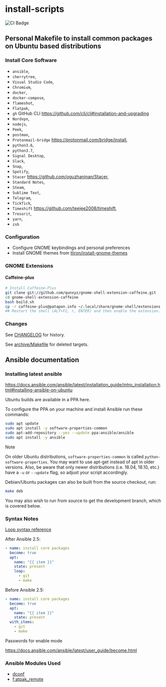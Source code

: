 # install-scripts

![CI Badge](https://github.com/iancleary/install-scripts/workflows/CI/badge.svg)

## Personal Makefile to install common packages on Ubuntu based distributions

### Install Core Software

* `ansible`,
* `cherrytree`,
* `Visual Studio Code`,
* `Chromium`,
* `docker`,
* `docker-compose`,
* `flameshot`,
* `Flatpak`,
* `gh` GitHub CLI <https://github.com/cli/cli#installation-and-upgrading>
* `Nordvpn`,
* `nodejs`,
* `Peek`,
* `postman`,
* `Protonmail-bridge` <https://protonmail.com/bridge/install>,
* `python3.6`,
* `python3.7`,
* `Signal Desktop`,
* `Slack`,
* `Snap`,
* `Spotify`,
* `Stacer` <https://github.com/oguzhaninan/Stacer>,
* `Standard Notes`,
* `Steam`,
* `Sublime Text`,
* `Telegram`,
* `TickTick`,
* `Timeshift` <https://github.com/teejee2008/timeshift>,
* `Tresorit`,
* `yarn`,
* `zsh`

### Configuration

* Configure GNOME keybindings and personal preferences
* Install GNOME themes from [tliron/install-gnome-themes](https://github.com/tliron/install-gnome-themes)

### GNOME Extensions

#### Caffeine-plus

```bash
# Install Caffeine-Plus
git clone git://github.com/qunxyz/gnome-shell-extension-caffeine.git
cd gnome-shell-extension-caffeine
bash build.sh
cp -r caffeine-plus@patapon.info ~/.local/share/gnome-shell/extensions
## Restart the shell (ALT+F2, r, ENTER) and then enable the extension.
```

### Changes

See [CHANGELOG](CHANGELOG.md) for history.

See [archive/Makefile](archive/Makefile) for deleted targets.


## Ansible documentation

### Installing latest ansible

<https://docs.ansible.com/ansible/latest/installation_guide/intro_installation.html#installing-ansible-on-ubuntu>

Ubuntu builds are available in a PPA here.

To configure the PPA on your machine and install Ansible run these commands:

```bash
sudo apt update
sudo apt install -y software-properties-common
sudo apt-add-repository --yes --update ppa:ansible/ansible
sudo apt install -y ansible
```

Note

On older Ubuntu distributions, `software-properties-common` is called `python-software-properties`. You may want to use apt-get instead of apt in older versions. Also, be aware that only newer distributions (i.e. 18.04, 18.10, etc.) have a `-u` or `--update` flag, so adjust your script accordingly.

Debian/Ubuntu packages can also be built from the source checkout, run:

```bash
make deb
```

You may also wish to run from source to get the development branch, which is covered below.

### Syntax Notes

[Loop syntax reference](https://docs.ansible.com/ansible/latest/user_guide/playbooks_loops.html)

After Ansible 2.5:

```yaml
- name: install core packages
  become: true
  apt:
    name: "{{ item }}"
    state: present
    loop:
      - git
      - make
```

Before Ansible 2.5:

```yaml
- name: install core packages
  become: true
  apt:
    name: "{{ item }}"
    state: present
  with_items:
    - git
    - make
```

Passwords for enable mode

<https://docs.ansible.com/ansible/latest/user_guide/become.html>

### Ansible Modules Used

* [dconf](https://docs.ansible.com/ansible/latest/modules/dconf_module.html)
* [f;atpak_remote](https://docs.ansible.com/ansible/latest/modules/flatpak_remote_module.html)
